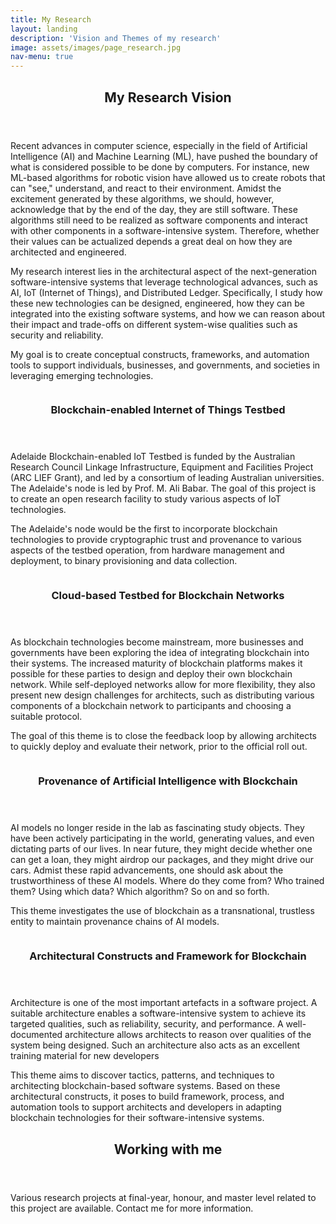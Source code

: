```yaml
---
title: My Research
layout: landing
description: 'Vision and Themes of my research'
image: assets/images/page_research.jpg
nav-menu: true
---
```


<!-- Main -->
<div id="main">

<!-- One -->
<section id="one">
	<div class="inner">
		<header class="major">
			<h2>My Research Vision</h2>
		</header>
		<p>Recent advances in computer science, especially in the field of Artificial Intelligence (AI) and Machine Learning (ML), have pushed the boundary of what is considered possible to be done by computers. For instance, new ML-based algorithms for robotic vision have allowed us to create robots that can "see," understand, and react to their environment. Amidst the excitement generated by these algorithms, we should, however, acknowledge that by the end of the day, they are still software. These algorithms still need to be realized as software components and interact with other components in a software-intensive system. Therefore, whether their values can be actualized depends a great deal on how they are architected and engineered.</p>
 		<p>My research interest lies in the architectural aspect of the next-generation software-intensive systems that leverage technological advances, such as AI, IoT (Internet of Things), and Distributed Ledger. Specifically, I study how these new technologies can be designed, engineered, how they can be integrated into the existing software systems, and how we can reason about their impact and trade-offs on different system-wise qualities such as security and reliability.</p>
 		<p>My goal is to create conceptual constructs, frameworks, and automation tools to support individuals, businesses, and governments, and societies in leveraging emerging technologies.</p>
	</div>
</section>

<!-- Two -->
<section id="two" class="spotlights">
	<section>
		<a href="" class="image">
			<img src="{% link assets/images/landing-iot-project.jpg %}" alt="" data-position="center center" />
		</a>
		<div class="content">
			<div class="inner">
				<header class="major">
					<h3>Blockchain-enabled Internet of Things Testbed</h3>
				</header>
				<p>Adelaide Blockchain-enabled IoT Testbed is funded by the Australian Research Council Linkage Infrastructure, Equipment and Facilities Project (ARC LIEF Grant), and led by a consortium of leading Australian universities. The Adelaide's node is led by Prof. M. Ali Babar. The goal of this project is to create an open research facility to study various aspects of IoT technologies.</p>
				<p>The Adelaide's node would be the first to incorporate blockchain technologies to provide cryptographic trust and provenance to various aspects of the testbed operation, from hardware management and deployment, to binary provisioning and data collection.</p>
				<!-- <ul class="actions">
					<li><a href="generic.html" class="button">Learn more</a></li>
				</ul> -->
			</div>
		</div>
	</section>
	<section>
		<a href="" class="image">
			<img src="{% link assets/images/landing-bc-project.jpg %}" alt="" data-position="top center" />
		</a>
		<div class="content">
			<div class="inner">
				<header class="major">
					<h3>Cloud-based Testbed for Blockchain Networks</h3>
				</header>
				<p>As blockchain technologies become mainstream, more businesses and governments have been exploring the idea of integrating blockchain into their systems. The increased maturity of blockchain platforms makes it possible for these parties to design and deploy their own blockchain network. While self-deployed networks allow for more flexibility, they also present new design challenges for architects, such as distributing various components of a blockchain network to participants and choosing a suitable protocol.</p>
				<p>The goal of this theme is to close the feedback loop by allowing architects to quickly deploy and evaluate their network, prior to the official roll out. </p>
				<!-- <ul class="actions">
					<li><a href="generic.html" class="button">Learn more</a></li>
				</ul> -->
			</div>
		</div>
	</section>
	<section>
		<a href="" class="image">
			<img src="{% link assets/images/landing-ai-project.jpg %}" alt="" data-position="25% 25%" />
		</a>
		<div class="content">
			<div class="inner">
				<header class="major">
					<h3>Provenance of Artificial Intelligence with Blockchain</h3>
				</header>
				<p>AI models no longer reside in the lab as fascinating study objects. They have been actively participating in the world, generating values, and even dictating parts of our lives. In near future, they might decide whether one can get a loan, they might airdrop our packages, and they might drive our cars. Admist these rapid advancements, one should ask about the trustworthiness of these AI models. Where do they come from? Who trained them? Using which data? Which algorithm? So on and so forth.</p>
				<p>This theme investigates the use of blockchain as a transnational, trustless entity to maintain provenance chains of AI models. </p>
				<!-- <ul class="actions">
					<li><a href="generic.html" class="button">Learn more</a></li>
				</ul> -->
			</div>
		</div>
	</section>
	<section>
		<a href="" class="image">
			<img src="{% link assets/images/landing-arch-project.jpg %}" alt="" data-position="25% 25%" />
		</a>
		<div class="content">
			<div class="inner">
				<header class="major">
					<h3>Architectural Constructs and Framework for Blockchain</h3>
				</header>
				<p>Architecture is one of the most important artefacts in a software project. A suitable architecture enables a software-intensive system to achieve its targeted qualities, such as reliability, security, and performance. A well-documented architecture allows architects to reason over qualities of the system being designed. Such an architecture also acts as an excellent training material for new developers</p>
				<p>This theme aims to discover tactics, patterns, and techniques to architecting blockchain-based software systems. Based on these architectural constructs, it poses to build framework, process, and automation tools to support architects and developers in adapting blockchain technologies for their software-intensive systems.</p>
				<!-- <ul class="actions">
					<li><a href="generic.html" class="button">Learn more</a></li>
				</ul> -->
			</div>
		</div>
	</section>
</section>

<!-- Three -->
<section id="three">
	<div class="inner">
		<header class="major">
			<h2>Working with me</h2>
		</header>
		<p>Various research projects at final-year, honour, and master level related to this project are available. Contact me for more information.</p>
		<!-- <ul class="actions">
			<li><a href="generic.html" class="button next">Get Started</a></li>
		</ul> -->
	</div>
</section>

</div>
